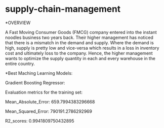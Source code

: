 # supply-chain-management
*OVERVIEW

A Fast Moving Consumer Goods (FMCG) company entered into the instant noodles business two
years back. Their higher management has noticed that there is a mismatch in the demand and
supply. Where the demand is high, supply is pretty low and vice-versa which results in a loss in
inventory cost and ultimately loss to the company. Hence, the higher management wants to
optimize the supply quantity in each and every warehouse in the entire country.



*Best Maching Learning Models:

Gradient Boosting Regressor:

Evaluation metrics for the training set:

Mean_Absolute_Error: 659.7994383296668

Mean_Squared_Error: 790191.2786292969

R2_scores: 0.9941809750432895
